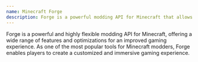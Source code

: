 ```yaml
---
name: Minecraft Forge
description: Forge is a powerful modding API for Minecraft that allows players to enhance their gaming experience with advanced mod support and performance optimizations.
---
```


Forge is a powerful and highly flexible modding API for Minecraft, offering a wide range of features and optimizations for an improved gaming experience. As one of the most popular tools for Minecraft modders, Forge enables players to create a customized and immersive gaming experience.
